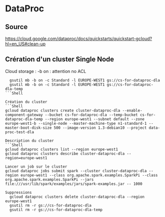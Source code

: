 # DataProc
## Source
https://cloud.google.com/dataproc/docs/quickstarts/quickstart-gcloud?hl=en_US#clean-up

## Crération d'un cluster Single Node
Cloud storage :
  -b on : attention no ACL
```Shell
  gsutil mb -b on -c Standard -l EUROPE-WEST1 gs://cs-for-dataproc-dla
  gsutil mb -b on -c Standard -l EUROPE-WEST1 gs://cs-for-dataproc-dla-temp
```Shell

Création du cluster
```Shell
gcloud dataproc clusters create cluster-dataproc-dla --enable-component-gateway --bucket cs-for-dataproc-dla --temp-bucket cs-for-dataproc-dla-temp --region europe-west1 --subnet default --zone europe-west1-b --single-node --master-machine-type n1-standard-1 --master-boot-disk-size 500 --image-version 1.3-debian10 --project data-proc-test-dla

Description du cluster
```Shell
gcloud dataproc clusters list --region europe-west1
gcloud dataproc clusters describe cluster-dataproc-dla --region=europe-west1

Lancer un job sur le cluster
gcloud dataproc jobs submit spark --cluster cluster-dataproc-dla --region europe-west1 --class org.apache.spark.examples.SparkPi --class org.apache.spark.examples.SparkPi --jars file:///usr/lib/spark/examples/jars/spark-examples.jar -- 1000

Suppressions
  gcloud dataproc clusters delete cluster-dataproc-dla --region europe-west1
  gsutil rm -r gs://cs-for-dataproc-dla
  gsutil rm -r gs://cs-for-dataproc-dla-temp
